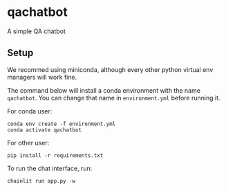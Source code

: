 # qachatbot

A simple QA chatbot

## Setup

We recommed using miniconda, although every other python virtual env managers will work fine.

The command below will install a conda environment with the name `qachatbot`. You can change that name in `environment.yml` before running it.

For conda user:

```shell
conda env create -f environment.yml 
conda activate qachatbot
```

For other user:

```shell
pip install -r requirements.txt
```

To run the chat interface, run:

```shell
chainlit run app.py -w
```